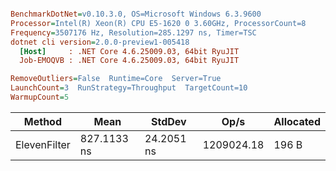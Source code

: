 ``` ini

BenchmarkDotNet=v0.10.3.0, OS=Microsoft Windows 6.3.9600
Processor=Intel(R) Xeon(R) CPU E5-1620 0 3.60GHz, ProcessorCount=8
Frequency=3507176 Hz, Resolution=285.1297 ns, Timer=TSC
dotnet cli version=2.0.0-preview1-005418
  [Host]     : .NET Core 4.6.25009.03, 64bit RyuJIT
  Job-EMOQVB : .NET Core 4.6.25009.03, 64bit RyuJIT

RemoveOutliers=False  Runtime=Core  Server=True  
LaunchCount=3  RunStrategy=Throughput  TargetCount=10  
WarmupCount=5  

```
 |       Method |        Mean |     StdDev |       Op/s | Allocated |
 |------------- |------------ |----------- |----------- |---------- |
 | ElevenFilter | 827.1133 ns | 24.2051 ns | 1209024.18 |     196 B |
